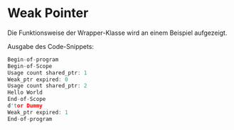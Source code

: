 # Weak Pointer

Die Funktionsweise der Wrapper-Klasse wird an einem Beispiel aufgezeigt.

Ausgabe des Code-Snippets:

```cpp
Begin-of-program
Begin-of-Scope
Usage count shared_ptr: 1
Weak_ptr expired: 0
Usage count shared_ptr: 2
Hello World
End-of-Scope
d'tor Dummy
Weak_ptr expired: 1
End-of-program
```

